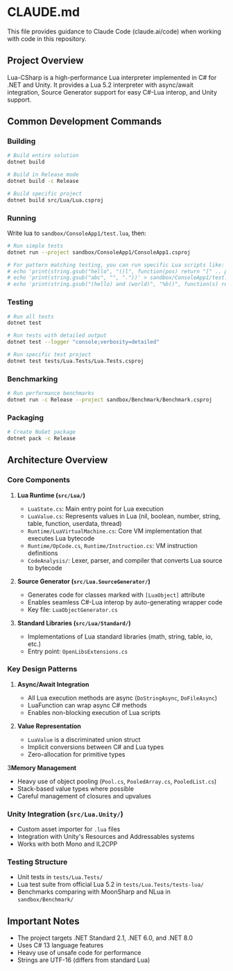 
# CLAUDE.md

This file provides guidance to Claude Code (claude.ai/code) when working with code in this repository.

## Project Overview

Lua-CSharp is a high-performance Lua interpreter implemented in C# for .NET and Unity. It provides a Lua 5.2 interpreter with async/await integration, Source Generator support for easy C#-Lua interop, and Unity support.

## Common Development Commands

### Building
```bash
# Build entire solution
dotnet build

# Build in Release mode
dotnet build -c Release

# Build specific project
dotnet build src/Lua/Lua.csproj
```
### Running

Write lua to `sandbox/ConsoleApp1/test.lua`, then:
```bash
# Run simple tests
dotnet run --project sandbox/ConsoleApp1/ConsoleApp1.csproj

# For pattern matching testing, you can run specific Lua scripts like:
# echo 'print(string.gsub("hello", "()l", function(pos) return "[" .. pos .. "]" end))' > sandbox/ConsoleApp1/test.lua
# echo 'print(string.gsub("abc", "", "."))' > sandbox/ConsoleApp1/test.lua  
# echo 'print(string.gsub("(hello) and (world)", "%b()", function(s) return s:upper() end))' > sandbox/ConsoleApp1/test.lua
```


### Testing
```bash
# Run all tests
dotnet test

# Run tests with detailed output
dotnet test --logger "console;verbosity=detailed"

# Run specific test project
dotnet test tests/Lua.Tests/Lua.Tests.csproj
```

### Benchmarking
```bash
# Run performance benchmarks
dotnet run -c Release --project sandbox/Benchmark/Benchmark.csproj
```

### Packaging
```bash
# Create NuGet package
dotnet pack -c Release
```

## Architecture Overview

### Core Components

1. **Lua Runtime (`src/Lua/`)**
   - `LuaState.cs`: Main entry point for Lua execution
   - `LuaValue.cs`: Represents values in Lua (nil, boolean, number, string, table, function, userdata, thread)
   - `Runtime/LuaVirtualMachine.cs`: Core VM implementation that executes Lua bytecode
   - `Runtime/OpCode.cs`, `Runtime/Instruction.cs`: VM instruction definitions
   - `CodeAnalysis/`: Lexer, parser, and compiler that converts Lua source to bytecode

2. **Source Generator (`src/Lua.SourceGenerator/`)**
   - Generates code for classes marked with `[LuaObject]` attribute
   - Enables seamless C#-Lua interop by auto-generating wrapper code
   - Key file: `LuaObjectGenerator.cs`

3. **Standard Libraries (`src/Lua/Standard/`)**
   - Implementations of Lua standard libraries (math, string, table, io, etc.)
   - Entry point: `OpenLibsExtensions.cs`

### Key Design Patterns

1. **Async/Await Integration**
   - All Lua execution methods are async (`DoStringAsync`, `DoFileAsync`)
   - LuaFunction can wrap async C# methods
   - Enables non-blocking execution of Lua scripts

2. **Value Representation**
   - `LuaValue` is a discriminated union struct
   - Implicit conversions between C# and Lua types
   - Zero-allocation for primitive types

3**Memory Management**
   - Heavy use of object pooling (`Pool.cs`, `PooledArray.cs`, `PooledList.cs`)
   - Stack-based value types where possible
   - Careful management of closures and upvalues

### Unity Integration (`src/Lua.Unity/`)

- Custom asset importer for `.lua` files
- Integration with Unity's Resources and Addressables systems
- Works with both Mono and IL2CPP

### Testing Structure

- Unit tests in `tests/Lua.Tests/`
- Lua test suite from official Lua 5.2 in `tests/Lua.Tests/tests-lua/`
- Benchmarks comparing with MoonSharp and NLua in `sandbox/Benchmark/`

## Important Notes

- The project targets .NET Standard 2.1, .NET 6.0, and .NET 8.0
- Uses C# 13 language features
- Heavy use of unsafe code for performance
- Strings are UTF-16 (differs from standard Lua)